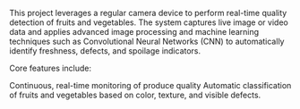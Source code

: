 This project leverages a regular camera device to perform real-time quality detection of fruits and vegetables. The system captures live image or video data and applies advanced image processing and machine learning techniques such as Convolutional Neural Networks (CNN) to automatically identify freshness, defects, and spoilage indicators.

Core features include:

Continuous, real-time monitoring of produce quality
Automatic classification of fruits and vegetables based on color, texture, and visible defects.
